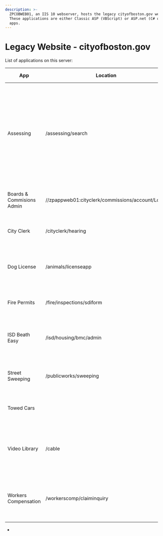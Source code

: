 ```yaml
---
description: >-
  ZPCOBWEB01, an IIS 10 webserver, hosts the legacy cityofboston.gov website.
  These applications are either Classic ASP (VBScript) or ASP.net (C# or VB.net)
  apps.
---
```


# Legacy Website - cityofboston.gov

List of applications on this server:

| App                       | Location                                         | Test Page/Links                                                                                                                                                                                                                                                                                                                                                                                                                                                                                                                                                            | Notes                                                                                       |
| ------------------------- | ------------------------------------------------ | -------------------------------------------------------------------------------------------------------------------------------------------------------------------------------------------------------------------------------------------------------------------------------------------------------------------------------------------------------------------------------------------------------------------------------------------------------------------------------------------------------------------------------------------------------------------------- | ------------------------------------------------------------------------------------------- |
| Assessing                 | /assessing/search                                | <p>use parcel 05204203000 or 0100010000</p><ul><li><a href="https://www.cityofboston.gov/assessing/search">Homepage</a></li><li><a href="https://www.cityofboston.gov/assessing/search/?q=0504203000">Property Search</a> by pid</li><li><a href="https://www.cityofboston.gov/assessing/search/?owner=OLDE%20TOWN%20TEAM%20REALTY%20TRUST">Property Search</a> by owner</li><li><a href="https://www.cityofboston.gov/assessing/search/?pid=0504203000">Property View</a></li><li><a href="http://app01.cityofboston.gov/AssessingMap/?find=0504203000">map</a></li></ul> |                                                                                             |
| Boards & Commisions Admin | //zpappweb01:cityclerk/commissions/account/Login | <ul><li><a href="http://zpappweb01/cityclerk/commissions/account/Login?ReturnUrl=%2Fcityclerk%2Fcommissions%2F">Admin</a></li></ul>                                                                                                                                                                                                                                                                                                                                                                                                                                        | Note this is not on **ZPCOBWEB01**, it is on <mark style="color:red;">**ZPAPPWEB01**</mark> |
| City Clerk                | /cityclerk/hearing                               | <ul><li><a href="https://www.cityofboston.gov/cityclerk/hearing/see.asp?type=ag">Council Meeting Agenda</a></li></ul>                                                                                                                                                                                                                                                                                                                                                                                                                                                      |                                                                                             |
| Dog License               | /animals/licenseapp                              | <ul><li>use tag A-01036 name Juniper</li><li><a href="https://www.cityofboston.gov/animals/licenseapp/Default.aspx">Application</a></li></ul>                                                                                                                                                                                                                                                                                                                                                                                                                              |                                                                                             |
| Fire Permits              | /fire/inspections/sdiform                        | <ul><li><a href="http://documents.boston.gov/images_documents/RPT%20-%20Fleet%20Counselor%20Services_tcm3-8598.pdf">documents</a></li><li><a href="https://www.cityofboston.gov/fire/inspections/sdiform/firerequest.aspx">request form</a></li></ul>                                                                                                                                                                                                                                                                                                                      |                                                                                             |
| ISD Beath Easy            | /isd/housing/bmc/admin                           | <p>Use RichardO / test</p><ul><li><a href="https://www.cityofboston.gov/isd/housing/bmc/admin/login.asp">Admin Login</a></li></ul>                                                                                                                                                                                                                                                                                                                                                                                                                                         |                                                                                             |
| Street Sweeping           | /publicworks/sweeping                            | <ul><li><a href="https://www.cityofboston.gov/publicworks/sweeping/">Search</a></li><li><a href="https://www.cityofboston.gov/publicworks/sweeping/lyris.asp?email=lisaur1@yahoo.com&#x26;date=04/17/2023">Email Alerts</a></li><li><a href="https://localhost/publicworks/sweeping/admin/Default.aspx">Admin</a></li></ul>                                                                                                                                                                                                                                                |                                                                                             |
| Towed Cars                |                                                  | <p>use plate </p><ul><li><a href="https://www.cityofboston.gov/towing/search/">Search</a></li></ul>                                                                                                                                                                                                                                                                                                                                                                                                                                                                        |                                                                                             |
| Video Library             | /cable                                           | <p>Use "street" and "Public Works"</p><ul><li><a href="https://www.cityofboston.gov/cable/video_library.asp">Search</a></li><li><a href="https://www.cityofboston.gov/cable/video_library.asp?id=57241">Example Video</a></li></ul>                                                                                                                                                                                                                                                                                                                                        |                                                                                             |
| Workers Compensation      | /workerscomp/claiminquiry                        | <p>Login details in dashlane</p><ul><li><a href="https://www.cityofboston.gov/workerscomp/claiminquiry/">Homepage</a></li><li><a href="https://www.cityofboston.gov/workerscomp/claiminquiry/login.aspx">Admin Login</a></li></ul>                                                                                                                                                                                                                                                                                                                                         |                                                                                             |

*
